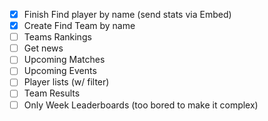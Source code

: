 * [x] Finish Find player by name (send stats via Embed)
* [x] Create Find Team by name
* [ ] Teams Rankings
* [ ] Get news
* [ ] Upcoming Matches
* [ ] Upcoming Events
* [ ] Player lists (w/ filter)
* [ ] Team Results
* [ ] Only Week Leaderboards (too bored to make it complex)